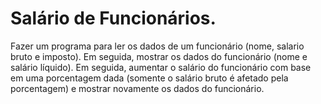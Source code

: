 # Salário de Funcionários.

Fazer um programa para ler os dados de um funcionário (nome, salario bruto e imposto). 
Em seguida, mostrar os dados do funcionário (nome e salário líquido).
Em seguida, aumentar o salário do funcionário com base em uma porcentagem dada
(somente o salário bruto é afetado pela porcentagem) e mostrar novamente os dados do funcionário.
